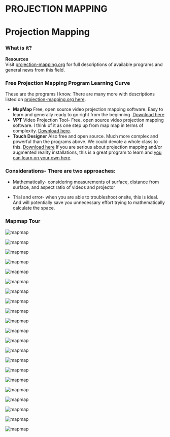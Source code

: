 # **PROJECTION MAPPING**



# Projection Mapping

### What is it? 
**Resources**<br>
Visit [projection-mapping.org](http://projection-mapping.org) for full descriptions of available programs and general news from this field. 

### Free Projection Mapping Program Learning Curve <br>
These are the programs I know. There are many more with descriptions listed on [projection-mapping.org here](http://projection-mapping.org/software/).

* **MapMap** Free, open source video projection mapping software. Easy to learn and generally ready to go right from the beginning. [Download here](https://mapmapteam.github.io//)
* **VPT** Video Projection Tool- Free, open source video projection mapping software. I think of it as one step up from map map in terms of complexity. [Download here](https://hcgilje.wordpress.com/vpt/).
* **Touch Designer** Also free and open source. Much more complex and powerful than the programs above. We could devote a whole class to this. [Download here](http://www.derivative.ca/) If you are serious about projection mapping and/or augmented reality installations, this is a great program to learn and [you can learn on your own here](https://www.lynda.com/course-tutorials/Learn-TouchDesigner/513599-2.html?srchtrk=index%3a1%0alinktypeid%3a2%0aq%3atouch+designer%0apage%3a1%0as%3arelevance%0asa%3atrue%0aproducttypeid%3a2). 


### Considerations- There are two approaches: 

* Mathematically- considering measurements of surface, distance from surface, and aspect ratio of videos and projector

* Trial and error- when you are able to troubleshoot onsite, this is ideal. And will potentially save you unnecessary effort trying to mathematically calculate the space. 

### Mapmap Tour


![mapmap](mapmap_1.png)

![mapmap](mapmap_2.png)

![mapmap](mapmap_3.png)

![mapmap](mapmap_4.png)

![mapmap](mapmap_5.png)

![mapmap](mapmap_6.png)

![mapmap](mapmap_7.png)

![mapmap](mapmap_8.png)

![mapmap](mapmap_9.png)

![mapmap](mapmap_10.png)

![mapmap](mapmap_11.png)

![mapmap](mapmap_12.png)

![mapmap](mapmap_13.png)

![mapmap](mapmap_14.png)

![mapmap](mapmap_15.png)

![mapmap](mapmap_16.png)

![mapmap](mapmap_17.png)

![mapmap](mapmap_18.png)

![mapmap](mapmap_19.png)

![mapmap](mapmap_20.png)

![mapmap](pm_cat.png)
